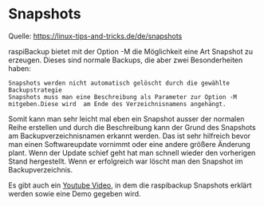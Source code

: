 # Snapshots

Quelle: <https://linux-tips-and-tricks.de/de/snapshots>

raspiBackup bietet mit der Option -M die Möglichkeit eine Art Snapshot zu erzeugen. Dieses sind normale Backups, die aber zwei Besonderheiten haben:

    Snapshots werden nicht automatisch gelöscht durch die gewählte Backupstrategie
    Snapshots muss man eine Beschreibung als Parameter zur Option -M mitgeben.Diese wird  am Ende des Verzeichnisnamens angehängt.

Somit kann man sehr leicht mal eben ein Snapshot ausser der normalen Reihe
erstellen und durch die Beschreibung kann der Grund des Snapshots am
Backupverzeichnisnamen erkannt werden. Das ist sehr hilfreich bevor man einen
Softwareupdate vornimmt oder eine andere größere Änderung plant. Wenn der
Update schief geht hat man schnell wieder den vorherigen Stand hergestellt.
Wenn er erfolgreich war löscht man den Snapshot im Backupverzeichnis.

Es gibt auch ein [Youtube Video](https://www.youtube.com/watch?v=8BlF9B8EX6k),
in dem die raspibackup Snapshots erklärt werden sowie eine Demo gegeben wird.
